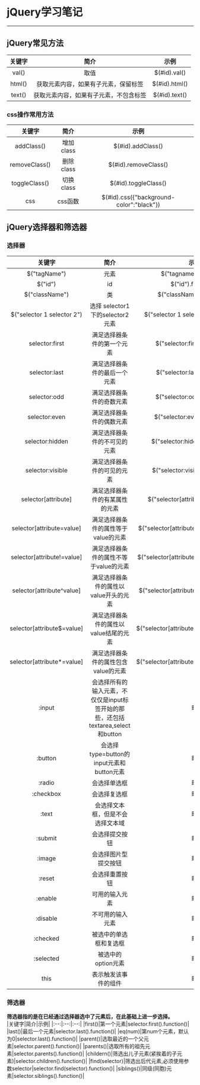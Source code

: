 # jQuery学习笔记
***
## jQuery常见方法
关键字|简介|示例
:---:|:---:|:---:
val()|取值|$(#id).val()
html()|获取元素内容，如果有子元素，保留标签|$(#id).html()
text()|获取元素内容，如果有子元素，不包含标签|$(#id).text()
### css操作常用方法
|关键字|简介|示例|
:--:|:--:|:--:
addClass()|增加class|$(#id).addClass()
removeClass()|删除class|$(#id).removeClass()
toggleClass()|切换class|$(#id).toggleClass()
css|css函数|$(#id).css({"background-color":"black"})

## jQuery选择器和筛选器
### 选择器
|关键字|简介|示例|
|:--:|:--:|:--:|
|$("tagName")|元素|$("tagname").function()|
|$("id")|id|$("id").function()|
|$("className")|类|$("className").function()|
|$("selector 1 selector 2")|选择 selector1下的selector2元素|$("selector 1 selector 2").function()|
|selector:first|满足选择器条件的第一个元素|$("selector:first").function()|
|selector:last|满足选择器条件的最后一个元素|$("selector:last").function()|
|selector:odd|满足选择器条件的奇数元素|$("selector:odd").function()|
|selector:even|满足选择器条件的偶数元素|$("selector:even").function()|
|selector:hidden|满足选择器条件的不可见的元素|$("selector:hidden").function()|
|selector:visible|满足选择器条件的可见的元素|$("selector:visible").function()|
|selector[attribute]|满足选择器条件的有某属性的元素|$("selector[attribute]").function()
|selector[attribute=value]|满足选择器条件的属性等于value的元素|$("selector[attribute=value]").function()
|selector[attribute!=value]|满足选择器条件的属性不等于value的元素|$("selector[attribute!=value]").function()
|selector[attribute^value]|满足选择器条件的属性以value开头的元素|$("selector[attribute^value]").function()
|selector[attribute$=value]|满足选择器条件的属性以value结尾的元素|$("selector[attribute\$=value]").function()
|selector[attribute*=value]|满足选择器条件的属性包含value的元素|$("selector[attribute*=value]").function()
|:input|会选择所有的输入元素，不仅仅是input标签开始的那些，还包括textarea,select和button|略
|:button|会选择type=button的input元素和button元素|略
|:radio|会选择单选框|略
|:checkbox|会选择复选框|略
|:text|会选择文本框，但是不会选择文本域|略
|:submit|会选择提交按钮|略
|:image|会选择图片型提交按钮|略
|:reset|会选择重置按钮|略
|:enable|可用的输入元素|略
|:disable|不可用的输入元素|略
|:checked|被选中的单选框和复选框|略
|:selected|被选中的option元素|略
|this|表示触发该事件的组件|略
### 筛选器
**筛选器指的是在已经通过选择器选中了元素后，在此基础上进一步选择。**  
|关键字|简介|示例|
|:--:|:--:|:--:|
|first()|第一个元素|selector.first().function()|
|last()|最后一个元素|selector.last().function()|
|eq(num)|第num个元素，默认为0|selector.last().function()|
|parent()|选取最近的一个父元素|selector.parent().function()|
|parents()|选取所有的祖先元素|selector.parents().function()|
|childern()|筛选出儿子元素(紧挨着的子元素)|selector.children().function()|
|find(selector)|筛选出后代元素,必须使用参数selector|selector.find(selector).function()|
|siblings()|同级(同胞)元素|selector.siblings().function()|
